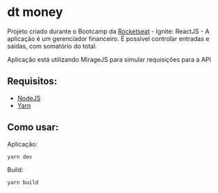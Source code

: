# dt money

Projeto criado durante o Bootcamp da [Rocketseat](https://rocketseat.com.br/) - Ignite: ReactJS - A aplicação é um gerenciador financeiro. 
É possível controlar entradas e saídas, com somatório do total.

Aplicação está utilizando MirageJS para simular requisições para a API

## Requisitos:

* [NodeJS](https://nodejs.org/en/)
* [Yarn](https://yarnpkg.com/)

## Como usar:

Aplicação:
```bash 
yarn dev
```

Build:
```bash 
yarn build
```
